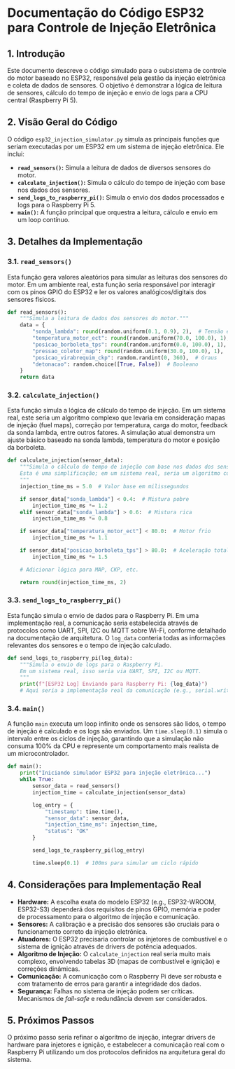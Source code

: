 # Documentação do Código ESP32 para Controle de Injeção Eletrônica

## 1. Introdução

Este documento descreve o código simulado para o subsistema de controle do motor baseado no ESP32, responsável pela gestão da injeção eletrônica e coleta de dados de sensores. O objetivo é demonstrar a lógica de leitura de sensores, cálculo do tempo de injeção e envio de logs para a CPU central (Raspberry Pi 5).

## 2. Visão Geral do Código

O código `esp32_injection_simulator.py` simula as principais funções que seriam executadas por um ESP32 em um sistema de injeção eletrônica. Ele inclui:

*   **`read_sensors()`:** Simula a leitura de dados de diversos sensores do motor.
*   **`calculate_injection()`:** Simula o cálculo do tempo de injeção com base nos dados dos sensores.
*   **`send_logs_to_raspberry_pi()`:** Simula o envio dos dados processados e logs para o Raspberry Pi 5.
*   **`main()`:** A função principal que orquestra a leitura, cálculo e envio em um loop contínuo.

## 3. Detalhes da Implementação

### 3.1. `read_sensors()`

Esta função gera valores aleatórios para simular as leituras dos sensores do motor. Em um ambiente real, esta função seria responsável por interagir com os pinos GPIO do ESP32 e ler os valores analógicos/digitais dos sensores físicos.

```python
def read_sensors():
    """Simula a leitura de dados dos sensores do motor."""
    data = {
        "sonda_lambda": round(random.uniform(0.1, 0.9), 2),  # Tensão em Volts
        "temperatura_motor_ect": round(random.uniform(70.0, 100.0), 1),  # Graus Celsius
        "posicao_borboleta_tps": round(random.uniform(0.0, 100.0), 1),  # Percentual
        "pressao_coletor_map": round(random.uniform(30.0, 100.0), 1),  # kPa
        "posicao_virabrequim_ckp": random.randint(0, 360),  # Graus
        "detonacao": random.choice([True, False])  # Booleano
    }
    return data
```

### 3.2. `calculate_injection()`

Esta função simula a lógica de cálculo do tempo de injeção. Em um sistema real, este seria um algoritmo complexo que levaria em consideração mapas de injeção (fuel maps), correção por temperatura, carga do motor, feedback da sonda lambda, entre outros fatores. A simulação atual demonstra um ajuste básico baseado na sonda lambda, temperatura do motor e posição da borboleta.

```python
def calculate_injection(sensor_data):
    """Simula o cálculo do tempo de injeção com base nos dados dos sensores.
    Esta é uma simplificação; em um sistema real, seria um algoritmo complexo.
    """
    injection_time_ms = 5.0  # Valor base em milissegundos

    if sensor_data["sonda_lambda"] < 0.4:  # Mistura pobre
        injection_time_ms *= 1.2
    elif sensor_data["sonda_lambda"] > 0.6:  # Mistura rica
        injection_time_ms *= 0.8

    if sensor_data["temperatura_motor_ect"] < 80.0:  # Motor frio
        injection_time_ms *= 1.1

    if sensor_data["posicao_borboleta_tps"] > 80.0:  # Aceleração total
        injection_time_ms *= 1.5

    # Adicionar lógica para MAP, CKP, etc.

    return round(injection_time_ms, 2)
```

### 3.3. `send_logs_to_raspberry_pi()`

Esta função simula o envio de dados para o Raspberry Pi. Em uma implementação real, a comunicação seria estabelecida através de protocolos como UART, SPI, I2C ou MQTT sobre Wi-Fi, conforme detalhado na documentação de arquitetura. O `log_data` conteria todas as informações relevantes dos sensores e o tempo de injeção calculado.

```python
def send_logs_to_raspberry_pi(log_data):
    """Simula o envio de logs para o Raspberry Pi.
    Em um sistema real, isso seria via UART, SPI, I2C ou MQTT.
    """
    print(f"[ESP32 Log] Enviando para Raspberry Pi: {log_data}")
    # Aqui seria a implementação real da comunicação (e.g., serial.write(str(log_data)))
```

### 3.4. `main()`

A função `main` executa um loop infinito onde os sensores são lidos, o tempo de injeção é calculado e os logs são enviados. Um `time.sleep(0.1)` simula o intervalo entre os ciclos de injeção, garantindo que a simulação não consuma 100% da CPU e represente um comportamento mais realista de um microcontrolador.

```python
def main():
    print("Iniciando simulador ESP32 para injeção eletrônica...")
    while True:
        sensor_data = read_sensors()
        injection_time = calculate_injection(sensor_data)

        log_entry = {
            "timestamp": time.time(),
            "sensor_data": sensor_data,
            "injection_time_ms": injection_time,
            "status": "OK"
        }

        send_logs_to_raspberry_pi(log_entry)

        time.sleep(0.1)  # 100ms para simular um ciclo rápido
```

## 4. Considerações para Implementação Real

*   **Hardware:** A escolha exata do modelo ESP32 (e.g., ESP32-WROOM, ESP32-S3) dependerá dos requisitos de pinos GPIO, memória e poder de processamento para o algoritmo de injeção e comunicação.
*   **Sensores:** A calibração e a precisão dos sensores são cruciais para o funcionamento correto da injeção eletrônica.
*   **Atuadores:** O ESP32 precisaria controlar os injetores de combustível e o sistema de ignição através de drivers de potência adequados.
*   **Algoritmo de Injeção:** O `calculate_injection` real seria muito mais complexo, envolvendo tabelas 3D (mapas de combustível e ignição) e correções dinâmicas.
*   **Comunicação:** A comunicação com o Raspberry Pi deve ser robusta e com tratamento de erros para garantir a integridade dos dados.
*   **Segurança:** Falhas no sistema de injeção podem ser críticas. Mecanismos de *fail-safe* e redundância devem ser considerados.

## 5. Próximos Passos

O próximo passo seria refinar o algoritmo de injeção, integrar drivers de hardware para injetores e ignição, e estabelecer a comunicação real com o Raspberry Pi utilizando um dos protocolos definidos na arquitetura geral do sistema.
